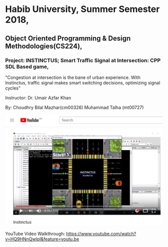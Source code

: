 # Habib University, Summer Semester 2018,
## Object Oriented Programming & Design Methodologies(CS224),

### Project: INSTINCTUS; Smart Traffic Signal at Intersection: CPP SDL Based game,

"Congestion at intersection is the bane of urban experience. With Instinctus, traffic signal makes smart switching decisions, optimizing signal cycles"

Instructor: Dr. Umair Azfar Khan

By:
    Choudhry Bilal Mazhar(cm00326)
    Muhammad Talha (mt00727)
    
 ![alt text](snapshot.JPG)
 
 YouTube Video Walkthrough: https://www.youtube.com/watch?v=HQ9HNnQwlpI&feature=youtu.be
